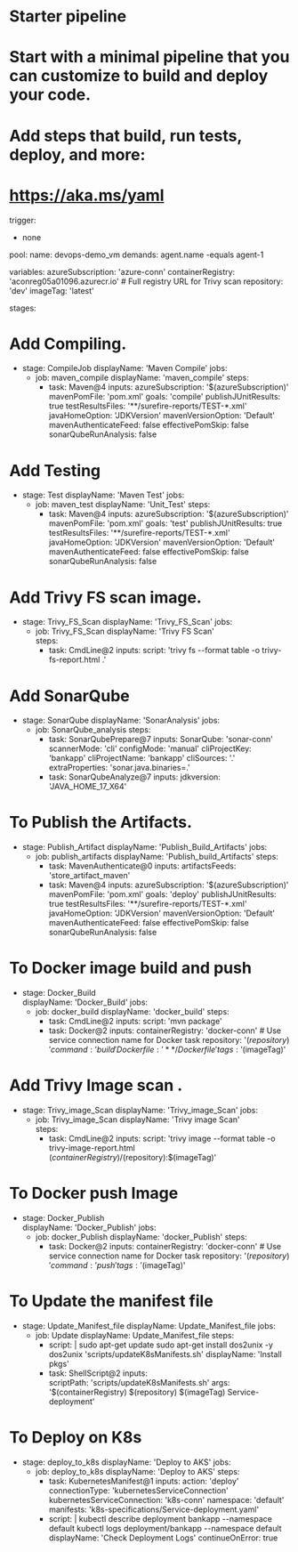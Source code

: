 # Starter pipeline
# Start with a minimal pipeline that you can customize to build and deploy your code.
# Add steps that build, run tests, deploy, and more:
# https://aka.ms/yaml

trigger:
- none

pool:
  name: devops-demo_vm
  demands: agent.name -equals agent-1

variables:
  azureSubscription: 'azure-conn'
  containerRegistry: 'aconreg05a01096.azurecr.io'  # Full registry URL for Trivy scan
  repository: 'dev'
  imageTag: 'latest'

stages:

# Add Compiling.
  - stage: CompileJob
    displayName: 'Maven Compile'
    jobs:
    - job: maven_compile
      displayName: 'maven_compile'
      steps:
      - task: Maven@4
        inputs:
          azureSubscription: '$(azureSubscription)'
          mavenPomFile: 'pom.xml'
          goals: 'compile'
          publishJUnitResults: true
          testResultsFiles: '**/surefire-reports/TEST-*.xml'
          javaHomeOption: 'JDKVersion'
          mavenVersionOption: 'Default'
          mavenAuthenticateFeed: false
          effectivePomSkip: false
          sonarQubeRunAnalysis: false

# Add Testing
  - stage: Test
    displayName: 'Maven Test'
    jobs:
      - job: maven_test
        displayName: 'Unit_Test'
        steps:
          - task: Maven@4
            inputs:
              azureSubscription: '$(azureSubscription)'
              mavenPomFile: 'pom.xml'
              goals: 'test'
              publishJUnitResults: true
              testResultsFiles: '**/surefire-reports/TEST-*.xml'
              javaHomeOption: 'JDKVersion'
              mavenVersionOption: 'Default'
              mavenAuthenticateFeed: false
              effectivePomSkip: false
              sonarQubeRunAnalysis: false

# Add Trivy FS scan image.  
  - stage: Trivy_FS_Scan
    displayName: 'Trivy_FS_Scan'
    jobs:
      - job: Trivy_FS_Scan
        displayName: 'Trivy FS Scan'       
        steps:
          - task: CmdLine@2
            inputs:
              script: 'trivy fs --format table -o trivy-fs-report.html .'

# Add SonarQube  
  - stage: SonarQube
    displayName: 'SonarAnalysis'
    jobs:
      - job: SonarQube_analysis
        steps:
          - task: SonarQubePrepare@7
            inputs:
              SonarQube: 'sonar-conn'
              scannerMode: 'cli'
              configMode: 'manual'
              cliProjectKey: 'bankapp'
              cliProjectName: 'bankapp'
              cliSources: '.'
              extraProperties: 'sonar.java.binaries=.' 
          - task: SonarQubeAnalyze@7
            inputs:
              jdkversion: 'JAVA_HOME_17_X64'
# To Publish the Artifacts.
  - stage: Publish_Artifact
    displayName: 'Publish_Build_Artifacts'
    jobs:
      - job: publish_artifacts
        displayName: 'Publish_build_Artifacts'
        steps:
          - task: MavenAuthenticate@0
            inputs:
              artifactsFeeds: 'store_artifact_maven'
          - task: Maven@4
            inputs:
              azureSubscription: '$(azureSubscription)'
              mavenPomFile: 'pom.xml'
              goals: 'deploy'
              publishJUnitResults: true
              testResultsFiles: '**/surefire-reports/TEST-*.xml'
              javaHomeOption: 'JDKVersion'
              mavenVersionOption: 'Default'
              mavenAuthenticateFeed: false
              effectivePomSkip: false
              sonarQubeRunAnalysis: false    
# To Docker image build and push
  - stage: Docker_Build          
    displayName: 'Docker_Build'
    jobs:
      - job: docker_build
        displayName: 'docker_build'
        steps:
          - task: CmdLine@2
            inputs:
              script: 'mvn package'
          - task: Docker@2
            inputs:
               containerRegistry: 'docker-conn'  # Use service connection name for Docker task
               repository: '$(repository)'
               command: 'build'
               Dockerfile: '**/Dockerfile'
               tags: '$(imageTag)'
# Add Trivy Image scan .  
  - stage: Trivy_image_Scan
    displayName: 'Trivy_image_Scan'
    jobs:
      - job: Trivy_image_Scan
        displayName: 'Trivy image Scan'       
        steps:
          - task: CmdLine@2
            inputs:
              script: 'trivy image --format table -o trivy-image-report.html $(containerRegistry)/$(repository):$(imageTag)'
# To Docker push Image
  - stage: Docker_Publish          
    displayName: 'Docker_Publish'
    jobs:
      - job: docker_Publish
        displayName: 'docker_Publish'
        steps:
          - task: Docker@2
            inputs:
              containerRegistry: 'docker-conn'  # Use service connection name for Docker task
              repository: '$(repository)'
              command: 'push'
              tags: '$(imageTag)'

# To Update the manifest file
  - stage: Update_Manifest_file
    displayName: Update_Manifest_file
    jobs:
    - job: Update
      displayName: Update_Manifest_file
      steps:
      - script: |
          sudo apt-get update
          sudo apt-get install dos2unix -y
          dos2unix 'scripts/updateK8sManifests.sh'
        displayName: 'Install pkgs'
      - task: ShellScript@2
        inputs:  
          scriptPath: 'scripts/updateK8sManifests.sh'
          args: '$(containerRegistry) $(repository) $(imageTag) Service-deployment'

              
# To Deploy on K8s
  - stage: deploy_to_k8s
    displayName: 'Deploy to AKS'
    jobs:
      - job: deploy_to_k8s
        displayName: 'Deploy to AKS'
        steps:
           - task: KubernetesManifest@1
             inputs:
               action: 'deploy'
               connectionType: 'kubernetesServiceConnection'
               kubernetesServiceConnection: 'k8s-conn'
               namespace: 'default'
               manifests: 'k8s-specifications/Service-deployment.yaml'
           - script: |
               kubectl describe deployment bankapp --namespace default
               kubectl logs deployment/bankapp --namespace default
             displayName: 'Check Deployment Logs'
             continueOnError: true